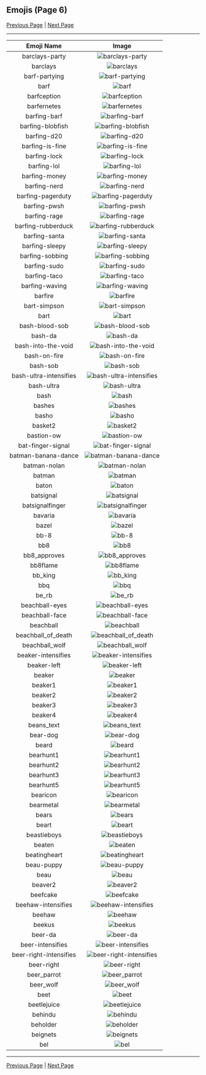 
  ## Emojis (Page 6)

  [Previous Page](/docs/hashicorp/page-a-0005.md)
   | [Next Page](/docs/hashicorp/page-b-0007.md)

  <hr />

  |Emoji Name|Image|
  | :-: | :-: |
  |barclays-party| ![barclays-party](/emojis/hashicorp/barclays-party.gif)|
  |barclays| ![barclays](/emojis/hashicorp/barclays.png)|
  |barf-partying| ![barf-partying](/emojis/hashicorp/barf-partying.png)|
  |barf| ![barf](/emojis/hashicorp/barf.png)|
  |barfception| ![barfception](/emojis/hashicorp/barfception.png)|
  |barfernetes| ![barfernetes](/emojis/hashicorp/barfernetes.png)|
  |barfing-barf| ![barfing-barf](/emojis/hashicorp/barfing-barf.png)|
  |barfing-blobfish| ![barfing-blobfish](/emojis/hashicorp/barfing-blobfish.png)|
  |barfing-d20| ![barfing-d20](/emojis/hashicorp/barfing-d20.png)|
  |barfing-is-fine| ![barfing-is-fine](/emojis/hashicorp/barfing-is-fine.png)|
  |barfing-lock| ![barfing-lock](/emojis/hashicorp/barfing-lock.png)|
  |barfing-lol| ![barfing-lol](/emojis/hashicorp/barfing-lol.png)|
  |barfing-money| ![barfing-money](/emojis/hashicorp/barfing-money.png)|
  |barfing-nerd| ![barfing-nerd](/emojis/hashicorp/barfing-nerd.png)|
  |barfing-pagerduty| ![barfing-pagerduty](/emojis/hashicorp/barfing-pagerduty.png)|
  |barfing-pwsh| ![barfing-pwsh](/emojis/hashicorp/barfing-pwsh.png)|
  |barfing-rage| ![barfing-rage](/emojis/hashicorp/barfing-rage.png)|
  |barfing-rubberduck| ![barfing-rubberduck](/emojis/hashicorp/barfing-rubberduck.png)|
  |barfing-santa| ![barfing-santa](/emojis/hashicorp/barfing-santa.png)|
  |barfing-sleepy| ![barfing-sleepy](/emojis/hashicorp/barfing-sleepy.png)|
  |barfing-sobbing| ![barfing-sobbing](/emojis/hashicorp/barfing-sobbing.png)|
  |barfing-sudo| ![barfing-sudo](/emojis/hashicorp/barfing-sudo.png)|
  |barfing-taco| ![barfing-taco](/emojis/hashicorp/barfing-taco.png)|
  |barfing-waving| ![barfing-waving](/emojis/hashicorp/barfing-waving.png)|
  |barfire| ![barfire](/emojis/hashicorp/barfire.png)|
  |bart-simpson| ![bart-simpson](/emojis/hashicorp/bart-simpson.png)|
  |bart| ![bart](/emojis/hashicorp/bart.gif)|
  |bash-blood-sob| ![bash-blood-sob](/emojis/hashicorp/bash-blood-sob.png)|
  |bash-da| ![bash-da](/emojis/hashicorp/bash-da.png)|
  |bash-into-the-void| ![bash-into-the-void](/emojis/hashicorp/bash-into-the-void.gif)|
  |bash-on-fire| ![bash-on-fire](/emojis/hashicorp/bash-on-fire.gif)|
  |bash-sob| ![bash-sob](/emojis/hashicorp/bash-sob.png)|
  |bash-ultra-intensifies| ![bash-ultra-intensifies](/emojis/hashicorp/bash-ultra-intensifies.gif)|
  |bash-ultra| ![bash-ultra](/emojis/hashicorp/bash-ultra.png)|
  |bash| ![bash](/emojis/hashicorp/bash.png)|
  |bashes| ![bashes](/emojis/hashicorp/bashes.gif)|
  |basho| ![basho](/emojis/hashicorp/basho.png)|
  |basket2| ![basket2](/emojis/hashicorp/basket2.png)|
  |bastion-ow| ![bastion-ow](/emojis/hashicorp/bastion-ow.png)|
  |bat-finger-signal| ![bat-finger-signal](/emojis/hashicorp/bat-finger-signal.png)|
  |batman-banana-dance| ![batman-banana-dance](/emojis/hashicorp/batman-banana-dance.gif)|
  |batman-nolan| ![batman-nolan](/emojis/hashicorp/batman-nolan.png)|
  |batman| ![batman](/emojis/hashicorp/batman.png)|
  |baton| ![baton](/emojis/hashicorp/baton.png)|
  |batsignal| ![batsignal](/emojis/hashicorp/batsignal.jpg)|
  |batsignalfinger| ![batsignalfinger](/emojis/hashicorp/batsignalfinger.jpg)|
  |bavaria| ![bavaria](/emojis/hashicorp/bavaria.jpg)|
  |bazel| ![bazel](/emojis/hashicorp/bazel.png)|
  |bb-8| ![bb-8](/emojis/hashicorp/bb-8.gif)|
  |bb8| ![bb8](/emojis/hashicorp/bb8.png)|
  |bb8_approves| ![bb8_approves](/emojis/hashicorp/bb8_approves.png)|
  |bb8flame| ![bb8flame](/emojis/hashicorp/bb8flame.png)|
  |bb_king| ![bb_king](/emojis/hashicorp/bb_king.png)|
  |bbq| ![bbq](/emojis/hashicorp/bbq.jpg)|
  |be_rb| ![be_rb](/emojis/hashicorp/be_rb.gif)|
  |beachball-eyes| ![beachball-eyes](/emojis/hashicorp/beachball-eyes.png)|
  |beachball-face| ![beachball-face](/emojis/hashicorp/beachball-face.png)|
  |beachball| ![beachball](/emojis/hashicorp/beachball.gif)|
  |beachball_of_death| ![beachball_of_death](/emojis/hashicorp/beachball_of_death.gif)|
  |beachball_wolf| ![beachball_wolf](/emojis/hashicorp/beachball_wolf.gif)|
  |beaker-intensifies| ![beaker-intensifies](/emojis/hashicorp/beaker-intensifies.gif)|
  |beaker-left| ![beaker-left](/emojis/hashicorp/beaker-left.png)|
  |beaker| ![beaker](/emojis/hashicorp/beaker.png)|
  |beaker1| ![beaker1](/emojis/hashicorp/beaker1.png)|
  |beaker2| ![beaker2](/emojis/hashicorp/beaker2.png)|
  |beaker3| ![beaker3](/emojis/hashicorp/beaker3.png)|
  |beaker4| ![beaker4](/emojis/hashicorp/beaker4.png)|
  |beans_text| ![beans_text](/emojis/hashicorp/beans_text.gif)|
  |bear-dog| ![bear-dog](/emojis/hashicorp/bear-dog.png)|
  |beard| ![beard](/emojis/hashicorp/beard.png)|
  |bearhunt1| ![bearhunt1](/emojis/hashicorp/bearhunt1.png)|
  |bearhunt2| ![bearhunt2](/emojis/hashicorp/bearhunt2.png)|
  |bearhunt3| ![bearhunt3](/emojis/hashicorp/bearhunt3.png)|
  |bearhunt5| ![bearhunt5](/emojis/hashicorp/bearhunt5.png)|
  |bearicon| ![bearicon](/emojis/hashicorp/bearicon.png)|
  |bearmetal| ![bearmetal](/emojis/hashicorp/bearmetal.png)|
  |bears| ![bears](/emojis/hashicorp/bears.png)|
  |beart| ![beart](/emojis/hashicorp/beart.png)|
  |beastieboys| ![beastieboys](/emojis/hashicorp/beastieboys.jpg)|
  |beaten| ![beaten](/emojis/hashicorp/beaten.gif)|
  |beatingheart| ![beatingheart](/emojis/hashicorp/beatingheart.gif)|
  |beau-puppy| ![beau-puppy](/emojis/hashicorp/beau-puppy.jpg)|
  |beau| ![beau](/emojis/hashicorp/beau.jpg)|
  |beaver2| ![beaver2](/emojis/hashicorp/beaver2.png)|
  |beefcake| ![beefcake](/emojis/hashicorp/beefcake.gif)|
  |beehaw-intensifies| ![beehaw-intensifies](/emojis/hashicorp/beehaw-intensifies.gif)|
  |beehaw| ![beehaw](/emojis/hashicorp/beehaw.png)|
  |beekus| ![beekus](/emojis/hashicorp/beekus.jpg)|
  |beer-da| ![beer-da](/emojis/hashicorp/beer-da.png)|
  |beer-intensifies| ![beer-intensifies](/emojis/hashicorp/beer-intensifies.gif)|
  |beer-right-intensifies| ![beer-right-intensifies](/emojis/hashicorp/beer-right-intensifies.gif)|
  |beer-right| ![beer-right](/emojis/hashicorp/beer-right.png)|
  |beer_parrot| ![beer_parrot](/emojis/hashicorp/beer_parrot.gif)|
  |beer_wolf| ![beer_wolf](/emojis/hashicorp/beer_wolf.png)|
  |beet| ![beet](/emojis/hashicorp/beet.jpg)|
  |beetlejuice| ![beetlejuice](/emojis/hashicorp/beetlejuice.png)|
  |behindu| ![behindu](/emojis/hashicorp/behindu.png)|
  |beholder| ![beholder](/emojis/hashicorp/beholder.png)|
  |beignets| ![beignets](/emojis/hashicorp/beignets.jpg)|
  |bel| ![bel](/emojis/hashicorp/bel.png)|

  <hr/>
  
  [Previous Page](/docs/hashicorp/page-a-0005.md)
   | [Next Page](/docs/hashicorp/page-b-0007.md)
